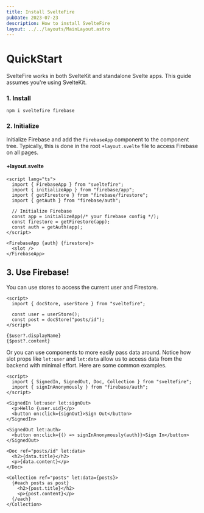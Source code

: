```yaml
---
title: Install SvelteFire
pubDate: 2023-07-23
description: How to install SvelteFire
layout: ../../layouts/MainLayout.astro
---
```


# QuickStart

SvelteFire works in both SvelteKit and standalone Svelte apps. This guide assumes you're using SvelteKit.

### 1. Install

```
npm i sveltefire firebase
```

### 2. Initialize

Initialize Firebase and add the `FirebaseApp` component to the component tree. Typically, this is done in the root `+layout.svelte` file to access Firebase on all pages.

#### +layout.svelte

```svelte
<script lang="ts">
  import { FirebaseApp } from "sveltefire";
  import { initializeApp } from "firebase/app";
  import { getFirestore } from "firebase/firestore";
  import { getAuth } from "firebase/auth";

  // Initialize Firebase
  const app = initializeApp(/* your firebase config */);
  const firestore = getFirestore(app);
  const auth = getAuth(app);
</script>

<FirebaseApp {auth} {firestore}>
  <slot />
</FirebaseApp>
```

## 3. Use Firebase!

You can use stores to access the current user and Firestore.

```svelte
<script>
  import { docStore, userStore } from "sveltefire";

  const user = userStore();
  const post = docStore("posts/id");
</script>

{$user?.displayName}
{$post?.content}
```

Or you can use components to more easily pass data around. Notice how slot props like `let:user` and `let:data` allow us to access data from the backend with minimal effort. Here are some common examples.

```svelte
<script>
  import { SignedIn, SignedOut, Doc, Collection } from "sveltefire";
  import { signInAnonymously } from "firebase/auth";
</script>

<SignedIn let:user let:signOut>
  <p>Hello {user.uid}</p>
  <button on:click={signOut}>Sign Out</button>
</SignedIn>

<SignedOut let:auth>
  <button on:click={() => signInAnonymously(auth)}>Sign In</button>
</SignedOut>

<Doc ref="posts/id" let:data>
  <h2>{data.title}</h2>
  <p>{data.content}</p>
</Doc>

<Collection ref="posts" let:data={posts}>
  {#each posts as post}
    <h2>{post.title}</h2>
    <p>{post.content}</p>
  {/each}
</Collection>
```
